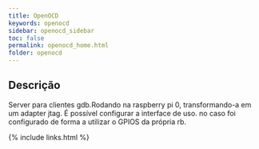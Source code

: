 ```yaml
---
title: OpenOCD
keywords: openocd
sidebar: openocd_sidebar
toc: false
permalink: openocd_home.html
folder: openocd
---
```


## Descrição


Server para clientes gdb.Rodando na raspberry pi 0, transformando-a em um adapter jtag. É possível configurar a interface de uso. no caso foi configurado de forma a utilizar o GPIOS da própria rb.

{% include links.html %}
